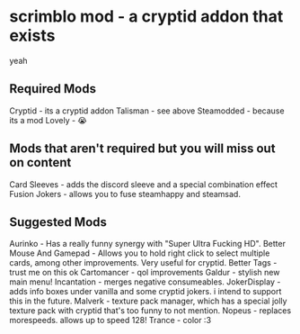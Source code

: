 
# scrimblo mod - a cryptid addon that exists

yeah

## Required Mods 
Cryptid - its a cryptid addon 
Talisman - see above 
Steamodded - because its a mod 
Lovely - :sob: 

## Mods that aren't required but you will miss out on content 
Card Sleeves - adds the discord sleeve and a special combination effect 
Fusion Jokers - allows you to fuse steamhappy and steamsad. 

## Suggested Mods 
Aurinko - Has a really funny synergy with "Super Ultra Fucking HD". 
Better Mouse And Gamepad - Allows you to hold right click to select multiple cards, among other improvements. Very useful for cryptid. 
Better Tags - trust me on this ok 
Cartomancer - qol improvements 
Galdur - stylish new main menu! 
Incantation - merges negative consumeables. 
JokerDisplay - adds info boxes under vanilla and some cryptid jokers. i intend to support this in the future. 
Malverk - texture pack manager, which has a special jolly texture pack with cryptid that's too funny to not mention. 
Nopeus - replaces morespeeds. allows up to speed 128! 
Trance - color :3 